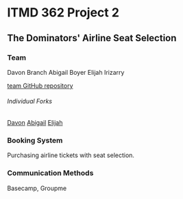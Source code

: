 # ITMD 362 Project 2
## The Dominators' Airline Seat Selection

### Team

Davon Branch
Abigail Boyer
Elijah Irizarry

[team GitHub repository](https://github.com/WebDev362/)

###### Individual Forks

[Davon](https://github.com/davonab/362Project2)
[Abigail](https://github.com/abigailboyer/362Project2)
[Elijah](https://github.com/Eirizarr/362Project2)

### Booking System

Purchasing airline tickets with seat selection.

### Communication Methods

Basecamp, Groupme
